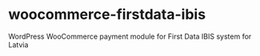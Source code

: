 # woocommerce-firstdata-ibis
WordPress WooCommerce payment module for First Data IBIS system for Latvia

